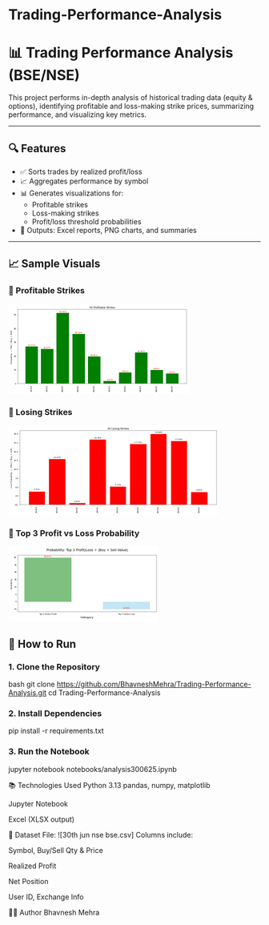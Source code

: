 # Trading-Performance-Analysis

# 📊 Trading Performance Analysis (BSE/NSE)

This project performs in-depth analysis of historical trading data (equity & options), identifying profitable and loss-making strike prices, summarizing performance, and visualizing key metrics.

---

## 🔍 Features

- ✅ Sorts trades by realized profit/loss
- 📈 Aggregates performance by symbol
- 📊 Generates visualizations for:
  - Profitable strikes
  - Loss-making strikes
  - Profit/loss threshold probabilities
- 📁 Outputs: Excel reports, PNG charts, and summaries

---

## 📈 Sample Visuals

### 🔼 Profitable Strikes
![Profitable Strikes](ALLprofitablestrikes.png)

### 🔽 Losing Strikes
![Losing Strikes](alllosingstrikes.png)

### 🎯 Top 3 Profit vs Loss Probability
![Top 3 Probabilities](top3lossesprofitprobability.png)


## 🧪 How to Run

### 1. Clone the Repository
bash
git clone https://github.com/BhavneshMehra/Trading-Performance-Analysis.git
cd Trading-Performance-Analysis

### 2. Install Dependencies
pip install -r requirements.txt

### 3. Run the Notebook
jupyter notebook notebooks/analysis300625.ipynb

📚 Technologies Used
Python 3.13
pandas, numpy, matplotlib

Jupyter Notebook

Excel (XLSX output)

📁 Dataset
File: ![30th jun nse bse.csv]
Columns include:

Symbol, Buy/Sell Qty & Price

Realized Profit

Net Position

User ID, Exchange Info

👨‍💻 Author
Bhavnesh Mehra

